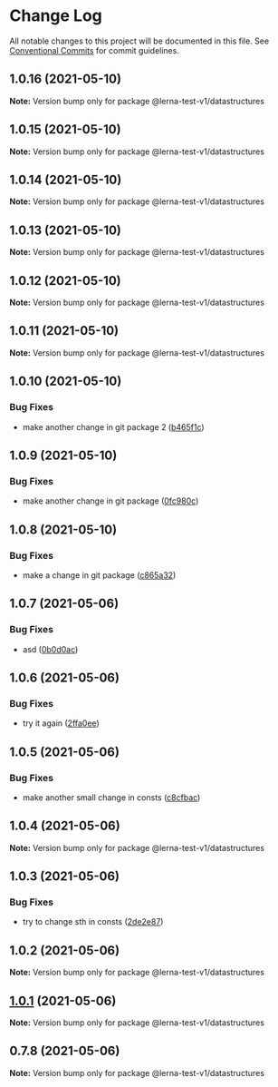 # Change Log

All notable changes to this project will be documented in this file.
See [Conventional Commits](https://conventionalcommits.org) for commit guidelines.

## 1.0.16 (2021-05-10)

**Note:** Version bump only for package @lerna-test-v1/datastructures





## 1.0.15 (2021-05-10)

**Note:** Version bump only for package @lerna-test-v1/datastructures





## 1.0.14 (2021-05-10)

**Note:** Version bump only for package @lerna-test-v1/datastructures





## 1.0.13 (2021-05-10)

**Note:** Version bump only for package @lerna-test-v1/datastructures





## 1.0.12 (2021-05-10)

**Note:** Version bump only for package @lerna-test-v1/datastructures





## 1.0.11 (2021-05-10)

**Note:** Version bump only for package @lerna-test-v1/datastructures





## 1.0.10 (2021-05-10)


### Bug Fixes

* make another change in git package 2 ([b465f1c](https://github.com/apify/apify-shared-js/commit/b465f1c490a3e3cb295472871289bbae79f008cc))





## 1.0.9 (2021-05-10)


### Bug Fixes

* make another change in git package ([0fc980c](https://github.com/apify/apify-shared-js/commit/0fc980c5f4a15053d40ef1662add30a04d4bb290))





## 1.0.8 (2021-05-10)


### Bug Fixes

* make a change in git package ([c865a32](https://github.com/apify/apify-shared-js/commit/c865a32fca2e1b641eea20785a770134d48234b1))





## 1.0.7 (2021-05-06)


### Bug Fixes

* asd ([0b0d0ac](https://github.com/apify/apify-shared-js/commit/0b0d0ac31cf1aca6c638feeed68f3365ddc29e75))





## 1.0.6 (2021-05-06)


### Bug Fixes

* try it again ([2ffa0ee](https://github.com/apify/apify-shared-js/commit/2ffa0ee14d6e89ea0184d08c7fd58791fc192d9a))





## 1.0.5 (2021-05-06)


### Bug Fixes

* make another small change in consts ([c8cfbac](https://github.com/apify/apify-shared-js/commit/c8cfbac386a67578f75255fd6f14b7f6bfc7ee52))





## 1.0.4 (2021-05-06)

**Note:** Version bump only for package @lerna-test-v1/datastructures





## 1.0.3 (2021-05-06)


### Bug Fixes

* try to change sth in consts ([2de2e87](https://github.com/apify/apify-shared-js/commit/2de2e872fd09063bfe5ce2822edd5d60d6c1b051))





## 1.0.2 (2021-05-06)

**Note:** Version bump only for package @lerna-test-v1/datastructures





## [1.0.1](https://github.com/apify/apify-shared-js/compare/v0.7.8...v1.0.1) (2021-05-06)

**Note:** Version bump only for package @lerna-test-v1/datastructures





## 0.7.8 (2021-05-06)

**Note:** Version bump only for package @lerna-test-v1/datastructures

